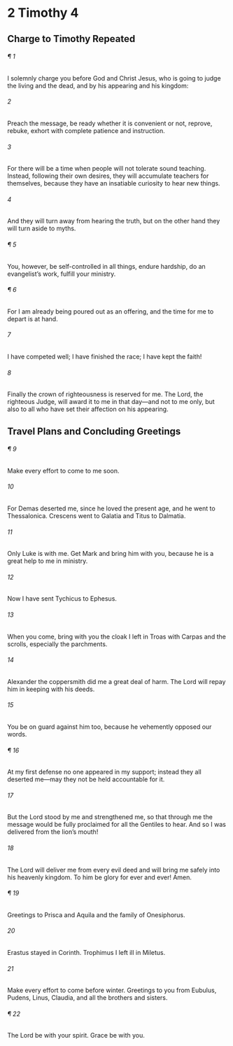 # 2 Timothy 4
## Charge to Timothy Repeated
###### ¶ 1
I solemnly charge you before God and Christ Jesus, who is going to judge the living and the dead, and by his appearing and his kingdom:
###### 2
Preach the message, be ready whether it is convenient or not, reprove, rebuke, exhort with complete patience and instruction.
###### 3
For there will be a time when people will not tolerate sound teaching. Instead, following their own desires, they will accumulate teachers for themselves, because they have an insatiable curiosity to hear new things.
###### 4
And they will turn away from hearing the truth, but on the other hand they will turn aside to myths.
###### ¶ 5
You, however, be self-controlled in all things, endure hardship, do an evangelist’s work, fulfill your ministry.
###### ¶ 6
For I am already being poured out as an offering, and the time for me to depart is at hand.
###### 7
I have competed well; I have finished the race; I have kept the faith!
###### 8
Finally the crown of righteousness is reserved for me. The Lord, the righteous Judge, will award it to me in that day—and not to me only, but also to all who have set their affection on his appearing.
## Travel Plans and Concluding Greetings
###### ¶ 9
Make every effort to come to me soon.
###### 10
For Demas deserted me, since he loved the present age, and he went to Thessalonica. Crescens went to Galatia and Titus to Dalmatia.
###### 11
Only Luke is with me. Get Mark and bring him with you, because he is a great help to me in ministry.
###### 12
Now I have sent Tychicus to Ephesus.
###### 13
When you come, bring with you the cloak I left in Troas with Carpas and the scrolls, especially the parchments.
###### 14
Alexander the coppersmith did me a great deal of harm. The Lord will repay him in keeping with his deeds.
###### 15
You be on guard against him too, because he vehemently opposed our words.
###### ¶ 16
At my first defense no one appeared in my support; instead they all deserted me—may they not be held accountable for it.
###### 17
But the Lord stood by me and strengthened me, so that through me the message would be fully proclaimed for all the Gentiles to hear. And so I was delivered from the lion’s mouth!
###### 18
The Lord will deliver me from every evil deed and will bring me safely into his heavenly kingdom. To him be glory for ever and ever! Amen.
###### ¶ 19
Greetings to Prisca and Aquila and the family of Onesiphorus.
###### 20
Erastus stayed in Corinth. Trophimus I left ill in Miletus.
###### 21
Make every effort to come before winter. Greetings to you from Eubulus, Pudens, Linus, Claudia, and all the brothers and sisters.
###### ¶ 22
The Lord be with your spirit. Grace be with you.
